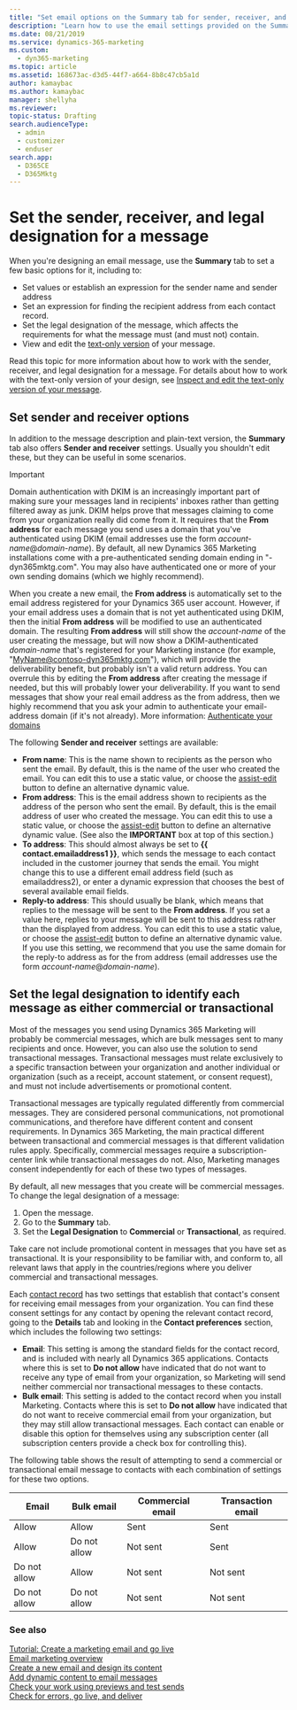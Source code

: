 ```yaml
---
title: "Set email options on the Summary tab for sender, receiver, and designation (Dynamics 365 Marketing) | Microsoft Docs "
description: "Learn how to use the email settings provided on the Summary tab, including to and from options, plus the legal designation in Dynamics 365 Marketing"
ms.date: 08/21/2019
ms.service: dynamics-365-marketing
ms.custom: 
  - dyn365-marketing
ms.topic: article
ms.assetid: 168673ac-d3d5-44f7-a664-8b8c47cb5a1d
author: kamaybac
ms.author: kamaybac
manager: shellyha
ms.reviewer:
topic-status: Drafting
search.audienceType: 
  - admin
  - customizer
  - enduser
search.app: 
  - D365CE
  - D365Mktg
---
```


# Set the sender, receiver, and legal designation for a message

When you're designing an email message, use the **Summary** tab to set a few basic options for it, including to:

- Set values or establish an expression for the sender name and sender address
- Set an expression for finding the recipient address from each contact record.
- Set the legal designation of the message, which affects the requirements for what the message must (and must not) contain.
- View and edit the [text-only version](email-design.md#text-only) of your message.

Read this topic for more information about how to work with the sender, receiver, and legal designation for a message. For details about how to work with the text-only version of your design, see [Inspect and edit the text-only version of your message](email-design.md#text-only).

<a name="send-receive-options"></a>

## Set sender and receiver options

In addition to the message description and plain-text version, the **Summary** tab also offers **Sender and receiver** settings. Usually you shouldn't edit these, but they can be useful in some scenarios.

> [!IMPORTANT]
> Domain authentication with DKIM is an increasingly important part of making sure your messages land in recipients' inboxes rather than getting filtered away as junk. DKIM helps prove that messages claiming to come from your organization really did come from it. It requires that the **From address** for each message you send uses a domain that you've authenticated using DKIM (email addresses use the form *account-name*@*domain-name*). By default, all new Dynamics 365 Marketing installations come with a pre-authenticated sending domain ending in "-dyn365mktg.com". You may also have authenticated one or more of your own sending domains (which we highly recommend).
> 
> When you create a new email, the **From address** is automatically set to the email address registered for your Dynamics 365 user account. However, if your email address uses a domain that is not yet authenticated using DKIM, then the initial **From address** will be modified to use an authenticated domain. The resulting **From address** will still show the *account-name* of the user creating the message, but will now show a DKIM-authenticated *domain-name* that's registered for your Marketing instance (for example, "MyName@contoso-dyn365mktg.com"), which will provide the deliverability benefit, but probably isn't a valid return address. You can overrule this by editing the **From address** after creating the message if needed, but this will probably lower your deliverability. If you want to send messages that show your real email address as the from address, then we highly recommend that you ask your admin to authenticate your email-address domain (if it's not already). More information: [Authenticate your domains](mkt-settings-authenticate-domains.md)

The following **Sender and receiver** settings are available:

- **From name**: This is the name shown to recipients as the person who sent the email. By default, this is the name of the user who created the email. You can edit this to use a static value, or choose the [assist-edit](dynamic-email-content.md#dynamic-from) button to define an alternative dynamic value.
- **From address**: This is the email address shown to recipients as the address of the person who sent the email. By default, this is the email address of user who created the message. You can edit this to use a static value, or choose the [assist-edit](dynamic-email-content.md#dynamic-from) button to define an alternative dynamic value. (See also the **IMPORTANT** box at top of this section.)
- **To address**: This should almost always be set to **{{ contact.emailaddress1 }}**, which sends the message to each contact included in the customer journey that sends the email. You might change this to use a different email address field (such as emailaddress2), or enter a dynamic expression that chooses the best of several available email fields.
- **Reply-to address**: This should usually be blank, which means that replies to the message will be sent to the **From address**. If you set a value here, replies to your message will be sent to this address rather than the displayed from address. You can edit this to use a static value, or choose the [assist-edit](dynamic-email-content.md#dynamic-from) button to define an alternative dynamic value. If you use this setting, we recommend that you use the same domain for the reply-to address as for the from address (email addresses use the form *account-name*@*domain-name*).

<a name="designation"></a>

## Set the legal designation to identify each message as either commercial or transactional

Most of the messages you send using Dynamics 365 Marketing will probably be commercial messages, which are bulk messages sent to many recipients and once. However, you can also use the solution to send transactional messages. Transactional messages must relate exclusively to a specific transaction between your organization and another individual or organization (such as a receipt, account statement, or consent request), and must not include advertisements or promotional content.

Transactional messages are typically regulated differently from commercial messages. They are considered personal communications, not promotional communications, and therefore have different content and consent requirements. In Dynamics 365 Marketing, the main practical different between transactional and commercial messages is that different validation rules apply. Specifically, commercial messages require a subscription-center link while transactional messages do not. Also, Marketing manages consent independently for each of these two types of messages.

By default, all new messages that you create will be commercial messages. To change the legal designation of a message:

1. Open the message.
1. Go to the **Summary** tab.
1. Set the **Legal Designation** to **Commercial** or **Transactional**, as required.

Take care not include promotional content in messages that you have set as transactional. It is your responsibility to be familiar with, and conform to, all relevant laws that apply in the countries/regions where you deliver commercial and transactional messages.

Each [contact record](manage-customer-information.md#contacts) has two settings that establish that contact's consent for receiving email messages from your organization. You can find these consent settings for any contact by opening the relevant contact record, going to the **Details** tab and looking in the **Contact preferences** section, which includes the following two settings:

- **Email**: This setting is among the standard fields for the contact record, and is included with nearly all Dynamics 365 applications. Contacts where this is set to **Do not allow** have indicated that do not want to receive any type of email from your organization, so Marketing will send neither commercial nor transactional messages to these contacts.
- **Bulk email**: This setting is added to the contact record when you install Marketing. Contacts where this is set to **Do not allow** have indicated that do not want to receive commercial email from your organization, but they may still allow transactional messages. Each contact can enable or disable this option for themselves using any subscription center (all subscription centers provide a check box for controlling this).

The following table shows the result of attempting to send a commercial or transactional email message to contacts with each combination of settings for these two options.

| Email        | Bulk email   | Commercial email | Transaction email |
|--------------|--------------|------------------|-------------------|
| Allow        | Allow        | Sent             | Sent              |
| Allow        | Do not allow | Not sent         | Sent              |
| Do not allow | Allow        | Not sent         | Not sent          |
| Do not allow | Do not allow | Not sent         | Not sent          |

### See also

[Tutorial: Create a marketing email and go live](create-marketing-email.md)  
[Email marketing overview](prepare-marketing-emails.md)  
[Create a new email and design its content](email-design.md)  
[Add dynamic content to email messages](dynamic-email-content.md)  
[Check your work using previews and test sends](email-preview.md)  
[Check for errors, go live, and deliver](email-check-golive.md)
